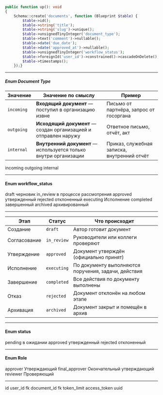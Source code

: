 
```php
public function up(): void  
{  
    Schema::create('documents', function (Blueprint $table) {  
        $table->id();  
        $table->string('title');  
        $table->string('slug')->unique();  
        $table->unsignedTinyInteger('document_type');  
        $table->text('comment')->nullable();  
        $table->date('due_date');  
        $table->date('approved_at')->nullable();  
        $table->unsignedTinyInteger('workflow_status');  
        $table->foreignId('user_id')->constrained()->cascadeOnDelete();  
        $table->timestamps();  
    });}
```


---

##### Enum Document Type

| Значение   | Значение по смыслу                                               | Пример                                      |
| ---------- | ---------------------------------------------------------------- | ------------------------------------------- |
| `incoming` | **Входящий документ** — поступил в организацию извне             | Письмо от партнёра, запрос от госоргана     |
| `outgoing` | **Исходящий документ** — создан организацией и отправлен наружу  | Ответное письмо, отчёт, акт                 |
| `internal` | **Внутренний документ** — используется только внутри организации | Приказ, служебная записка, внутренний отчёт |

incoming
outgoing
internal

---
#### Enum workflow_status

draft черновик
in_review в процессе рассмотрения
approved утвержденный
rejected отклоненный
executing Исполнение
completed завершенный
archived  архивированный

---

| Этап         | Статус      | Что происходит                                       |
| ------------ | ----------- | ---------------------------------------------------- |
| Создание     | `draft`     | Автор готовит документ                               |
| Согласование | `in_review` | Руководители или коллеги проверяют                   |
| Утверждение  | `approved`  | Документ утверждён (официально принят)               |
| Исполнение   | `executing` | По документу выполняются поручения, задачи, действия |
| Завершение   | `completed` | Все действия по документу выполнены                  |
| Отказ        | `rejected`  | Документ отклонён на любом этапе                     |
| Архивация    | `archived`  | Документ закрыт и помещён в архив                    |


---

#### Enum status
pending в ожидании
approved  утвержденный
rejected отклоненный

---

#### Enum Role
approver  Утверждающий
final_approver Окончательный утверждающий
reviewer  Проверяющий

---




id
user_id fk
document_id fk
token_limit
access_token uuid
